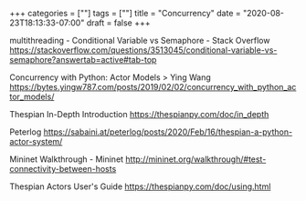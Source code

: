 +++
categories = [""]
tags = [""]
title = "Concurrency"
date = "2020-08-23T18:13:33-07:00"
draft = false
+++

multithreading - Conditional Variable vs Semaphore - Stack Overflow
https://stackoverflow.com/questions/3513045/conditional-variable-vs-semaphore?answertab=active#tab-top

Concurrency with Python: Actor Models > Ying Wang
https://bytes.yingw787.com/posts/2019/02/02/concurrency_with_python_actor_models/

Thespian In-Depth Introduction
https://thespianpy.com/doc/in_depth

Peterlog
https://sabaini.at/peterlog/posts/2020/Feb/16/thespian-a-python-actor-system/

Mininet Walkthrough - Mininet
http://mininet.org/walkthrough/#test-connectivity-between-hosts

Thespian Actors User's Guide
https://thespianpy.com/doc/using.html

